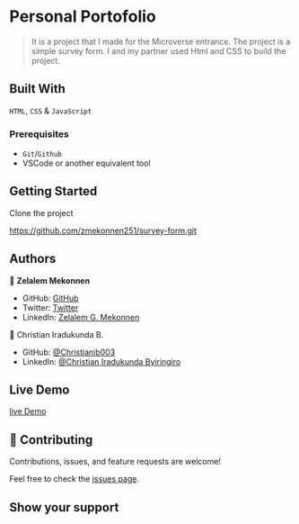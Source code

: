 # Personal Portofolio

> It is a project that I made for the Microverse entrance. The project is a simple survey form. I and my partner used Html and CSS to build the project.

## Built With

`HTML`, `CSS` & `JavaScript`

### Prerequisites

- `Git`/`Github`
- VSCode or another equivalent tool

## Getting Started

Clone the project

https://github.com/zmekonnen251/survey-form.git

## Authors

👤 **Zelalem Mekonnen**

- GitHub: [GitHub](https://github.com/zmekonnen251)
- Twitter: [Twitter](https://twitter.com/mek_zela)
- LinkedIn: [Zelalem G. Mekonnen](https://www.linkedin.com/in/zelalem-getachew/)

👤 Christian Iradukunda B.

- GitHub: [@Christianib003](https://github.com/Christianib003)
- LinkedIn: [@Christian Iradukunda Byiringiro](https://www.linkedin.com/in/christian-iradukunda-byiringiro-657598226)

## Live Demo

[live Demo](https://zmekonnen251.github.io/survey-form/)

## 🤝 Contributing

Contributions, issues, and feature requests are welcome!

Feel free to check the [issues page](../../issues/).

## Show your support
